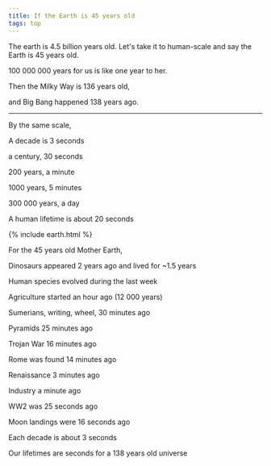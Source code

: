 ```yaml
---
title: If the Earth is 45 years old  
tags: top 
---
```


The earth is 4.5 billion years old. Let's take it to human-scale and say the Earth is 45 years old. 

100 000 000 years for us is like one year to her. 

Then the Milky Way is 136 years old, 

and Big Bang happened 138 years ago. 

---

By the same scale, 

A decade is 3 seconds

a century, 30 seconds

200 years, a minute

1000 years, 5 minutes 

300 000 years, a day 

A human lifetime is about 20 seconds

{% include earth.html %}

For the 45 years old Mother Earth, 

Dinosaurs appeared 2 years ago and lived for ~1.5 years 

Human species evolved during the last week

Agriculture started an hour ago (12 000 years)

Sumerians, writing, wheel, 30 minutes ago

Pyramids 25 minutes ago 

Trojan War 16 minutes ago 

Rome was found 14 minutes ago

Renaissance 3 minutes ago 

Industry a minute ago

WW2 was 25 seconds ago

Moon landings were 16 seconds ago 

Each decade is about 3 seconds 

Our lifetimes are seconds for a 138 years old universe